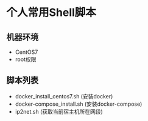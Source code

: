 # 个人常用Shell脚本
## 机器环境
- CentOS7
- root权限

## 脚本列表
- docker_install_centos7.sh  (安装docker)
- docker-compose_install.sh  (安装docker-compose)
- ip2net.sh  (获取当前宿主机所在网段)

